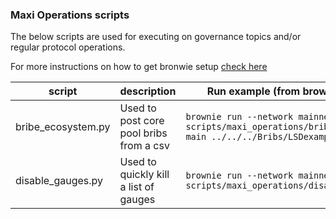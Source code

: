 ### Maxi Operations scripts

The below scripts are used for executing on governance topics and/or regular protocol operations.

For more instructions on how to get bronwie setup [check here](../../README.md)


| script              | description                             | Run example (from brownie root dir)                                                                                 |
|---------------------|-----------------------------------------|---------------------------------------------------------------------------------------------------------------------|
| bribe_ecosystem.py  | Used to post core pool bribs from a csv | `brownie run --network mainnet-fork scripts/maxi_operations/bribe_ecosystems.py main ../../../Bribs/LSDexample.csv` |  
 | disable_gauges.py   | Used to quickly kill a list of gauges   | `brownie run --network mainnet-fork scripts/maxi_operations/disable_gauges.py`                                      |